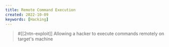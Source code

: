 ```yaml
---
title: Remote Command Execution
created: 2022-10-09
keywords: [Hacking]
---
```


> #[[2ntn-exploit]] Allowing a hacker to execute commands remotely on target's machine
